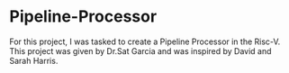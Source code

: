 # Pipeline-Processor
For this project, I was tasked to create a Pipeline Processor in the Risc-V. This project was given by Dr.Sat Garcia and was inspired by David and Sarah Harris.
